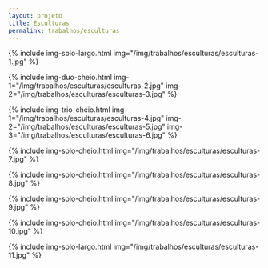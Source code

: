 ```yaml
---
layout: projeto
title: Esculturas
permalink: trabalhos/esculturas
---
```


{% include img-solo-largo.html
	img="/img/trabalhos/esculturas/esculturas-1.jpg" 
%}

{% include img-duo-cheio.html
	img-1="/img/trabalhos/esculturas/esculturas-2.jpg"
	img-2="/img/trabalhos/esculturas/esculturas-3.jpg"
%}

{% include img-trio-cheio.html
	img-1="/img/trabalhos/esculturas/esculturas-4.jpg"
	img-2="/img/trabalhos/esculturas/esculturas-5.jpg"
	img-3="/img/trabalhos/esculturas/esculturas-6.jpg"
%}

{% include img-solo-cheio.html
	img="/img/trabalhos/esculturas/esculturas-7.jpg" 
%}

{% include img-solo-cheio.html
	img="/img/trabalhos/esculturas/esculturas-8.jpg" 
%}

{% include img-solo-cheio.html
	img="/img/trabalhos/esculturas/esculturas-9.jpg"
%}

{% include img-solo-cheio.html
	img="/img/trabalhos/esculturas/esculturas-10.jpg"
%}

{% include img-solo-largo.html
	img="/img/trabalhos/esculturas/esculturas-11.jpg"
%}